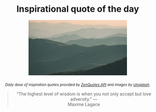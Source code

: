 
<div align="center">

# Inspirational quote of the day

<img src="./data/photo.jpeg" alt="Beautiful nature photo" width="320" height="180">

<sub><i>Daily dose of inspiration quotes provided by [ZenQuotes API](https://zenquotes.io/) and images by [Unsplash](https://unsplash.com/).</i></sub>


<blockquote>&ldquo;The highest level of wisdom is when you not only accept but love adversity.&rdquo; &mdash; <footer>Maxime Lagace</footer></blockquote>

</div>
